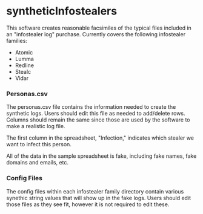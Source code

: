 # syntheticInfostealers
This software creates reasonable facsimiles of the typical files included in an "infostealer log" purchase. Currently covers the following infostealer families:
* Atomic
* Lumma
* Redline
* Stealc
* Vidar

### Personas.csv
The personas.csv file contains the information needed to create the synthetic logs. Users should edit this file as needed to add/delete rows. Columns should remain the same since those are used by the software to make a realistic log file.

The first column in the spreadsheet, "Infection," indicates which stealer we want to infect this person.

All of the data in the sample spreadsheet is fake, including fake names, fake domains and emails, etc.

### Config Files
The config files within each infostealer family directory contain various synethic string values that will show up in the fake logs. Users should edit those files as they see fit, however it is not required to edit these.
